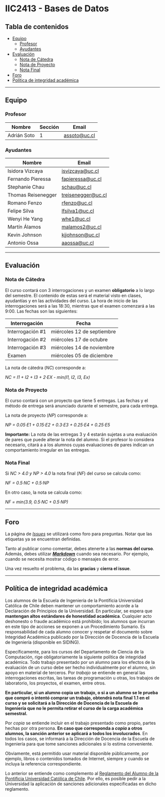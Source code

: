 # IIC2413 - Bases de Datos

## Tabla de contenidos

- [Equipo](#equipo)
  - [Profesor](#profesor)
  - [Ayudantes](#ayudantes)
- [Evaluación](#evaluación)
  - [Nota de Cátedra](#nota-de-cátedra)
  - [Nota de Proyecto](#nota-de-proyecto)
  - [Nota Final](#nota-final)
- [Foro](#foro)
- [Política de integridad académica](#política-de-integridad-académica)

---

## Equipo

### Profesor

Nombre         | Sección | Email
-------------- | ------- | ---------------------
Adrián Soto    | 1       | [assoto@uc.cl]

### Ayudantes

Nombre              | Email
------------------- | ----------------
Isidora Vizcaya     | [isvizcaya@uc.cl]
Fernando Pieressa   | [fapieressa@uc.cl]
Stephanie Chau      | [schau@uc.cl]
Thomas Reisenegger  | [treisenegger@uc.cl]
Romano Fenzo        | [rfenzo@uc.cl]
Felipe Silva        | [lfsilva1@uc.cl]
Wenyi He Yang       | [whe1@uc.cl]
Martín Álamos       | [malamos2@uc.cl]
Kevin Johnson       | [kjjohnson@uc.cl]
Antonio Ossa        | [aaossa@uc.cl]


[assoto@uc.cl]: mailto:assoto@uc.cl
[isvizcaya@uc.cl]: mailto:isvizcaya@uc.cl
[fapieressa@uc.cl]: mailto:fapieressa@uc.cl
[schau@uc.cl]: mailto:schau@uc.cl
[treisenegger@uc.cl]: mailto:treisenegger@uc.cl
[rfenzo@uc.cl]: mailto:rfenzo@uc.cl
[lfsilva1@uc.cl]: mailto:lfsilva1@uc.cl
[whe1@uc.cl]: mailto:whe1@uc.cl
[malamos2@uc.cl]: mailto:malamos2@uc.cl
[kjjohnson@uc.cl]: mailto:kjjohnson@uc.cl
[aaossa@uc.cl]: mailto:aaossa@uc.cl

---

## Evaluación

### Nota de Cátedra

El curso contará con 3 interrogaciones y un examen **obligatorio** a lo largo del semestre. El contenido de estas será el material visto en clases, ayudantías y en las actividades del curso. La hora de inicio de las interrogaciones será a las 18:30, mientras que el examen comenzará a las 9:00. Las fechas son las siguientes:

Interrogación     | Fecha
----------------- | -----------------------
Interrogación \#1 | miércoles 12 de septiembre
Interrogación \#2 | miércoles 17 de octubre
Interrogación \#3 | miércoles 14 de noviembre
Examen            | miércoles 05 de diciembre

La nota de cátedra (_NC_) corresponde a:

_NC = I1 + I2 + I3 + 2·EX - min(I1, I2, I3, Ex)_

### Nota de Proyecto

El curso contará con un proyecto que tiene 5 entregas. Las fechas y el método de entrega será anunciado durante el semestre, para cada entrega.

La nota de proyecto (_NP_) corresponde a:

_NP = 0.05·E1 + 0.15·E2  + 0.3·E3 + 0.25·E4 + 0.25·E5_

**Importante:** La nota de las entregas 3 y 4 estarán sujetas a una evaluación de pares que puede alterar la nota del alumno. Si el profesor lo considera necesario, citará a a los alumnos cuyas evaluaciones de pares indican un comportamiento irregular en las entregas.

### Nota Final

Si _NC > 4.0 y NP > 4.0_ la nota final (_NF_) del curso se calcula como:

_NF = 0.5·NC + 0.5·NP_

En otro caso, la nota se calcula como:

_NF = min(3.9, 0.5·NC + 0.5·NP)_

---

## Foro

La página de [_Issues_](https://github.com/IIC2413/Syllabus-2018-2/issues) se utilizará como foro para preguntas. Notar que las etiquetas ya se encuentran definidas.

Tanto al publicar como comentar, debes atenerte a las **normas del curso**. Además, debes utilizar **[_Markdown_](https://github.com/adam-p/markdown-here/wiki/Markdown-Cheatsheet#code)** cuando sea necesario. Por ejemplo, cuando se necesita mostrar código o mensajes de error.

Una vez resuelto el problema, da las **gracias** y **cierra el issue**.


---

## Política de integridad académica

Los alumnos de la Escuela de Ingeniería de la Pontificia Universidad Católica de Chile deben mantener un comportamiento acorde a la Declaración de Principios de la Universidad.  En particular, se espera que **mantengan altos estándares de honestidad académica**.  Cualquier acto deshonesto o fraude académico está prohibido; los alumnos que incurran en este tipo de acciones se exponen a un Procedimiento Sumario. Es responsabilidad de cada alumno conocer y respetar el documento sobre Integridad Académica publicado por la Dirección de Docencia de la Escuela de Ingeniería (disponible en SIDING).

Específicamente, para los cursos del Departamento de Ciencia de la Computación, rige obligatoriamente la siguiente política de integridad académica. Todo trabajo presentado por un alumno para los efectos de la evaluación de un curso debe ser hecho individualmente por el alumno, sin apoyo en material de terceros.  Por _trabajo_ se entiende en general las interrogaciones escritas, las tareas de programación u otras, los trabajos de laboratorio, los proyectos, el examen, entre otros.

**En particular, si un alumno copia un trabajo, o si a un alumno se le prueba que compró o intentó comprar un trabajo, obtendrá nota final 1.1 en el curso y se solicitará a la Dirección de Docencia de la Escuela de Ingeniería que no le permita retirar el curso de la carga académica semestral.**

Por _copia_ se entiende incluir en el trabajo presentado como propio, partes hechas por otra persona.  **En caso que corresponda a _copia_ a otros alumnos, la sanción anterior se aplicará a todos los involucrados**.  En todos los casos, se informará a la Dirección de Docencia de la Escuela de Ingeniería para que tome sanciones adicionales si lo estima conveniente.

Obviamente, está permitido usar material disponible públicamente, por ejemplo, libros o contenidos tomados de Internet, siempre y cuando se incluya la referencia correspondiente.

Lo anterior se entiende como complemento al [Reglamento del Alumno de la Pontificia Universidad Católica de Chile].  Por ello, es posible pedir a la Universidad la aplicación de sanciones adicionales especificadas en dicho reglamento.

[Reglamento del Alumno de la Pontificia Universidad Católica de Chile]: http://admisionyregistros.uc.cl/alumnos/informacion-academica/reglamentos-estudiantiles
